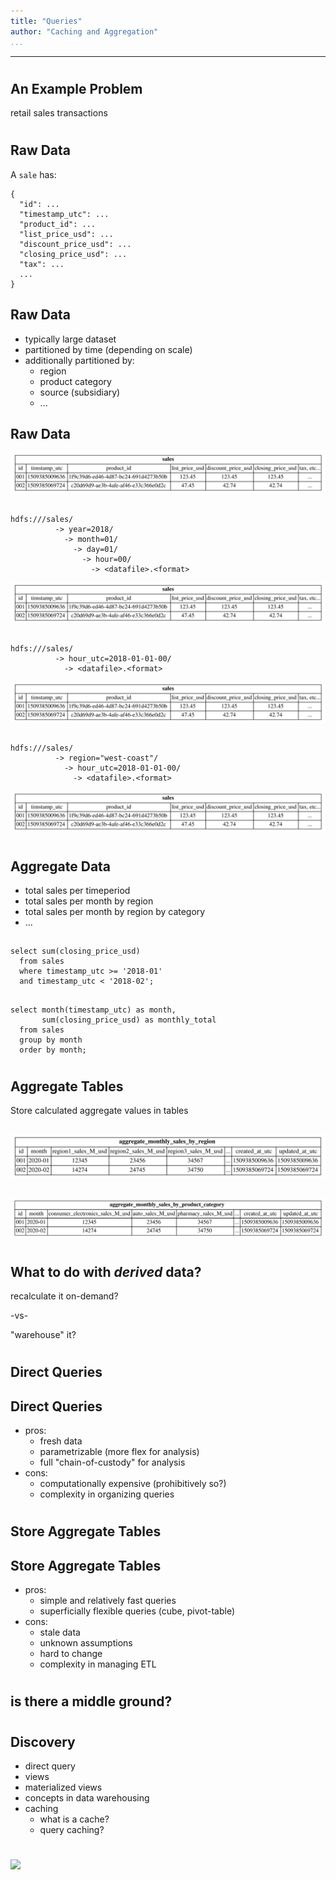 ```yaml
---
title: "Queries"
author: "Caching and Aggregation"
...
```


---

#
## An Example Problem

retail sales transactions

#
## Raw Data

A `sale` has:

    {
      "id": ...
      "timestamp_utc": ...
      "product_id": ...
      "list_price_usd": ...
      "discount_price_usd": ...
      "closing_price_usd": ...
      "tax": ...
      ...
    }

## Raw Data

- typically large dataset
- partitioned by time (depending on scale)
- additionally partitioned by:
    - region
    - product category
    - source (subsidiary)
    - ...

## Raw Data

![](3.3.1-sales.svg)

##

    hdfs:///sales/
              -> year=2018/
                -> month=01/
                  -> day=01/
                    -> hour=00/
                      -> <datafile>.<format>

![](3.3.1-sales.svg)

##

    hdfs:///sales/
              -> hour_utc=2018-01-01-00/
                -> <datafile>.<format>

![](3.3.1-sales.svg)

##

    hdfs:///sales/
              -> region="west-coast"/
                -> hour_utc=2018-01-01-00/
                  -> <datafile>.<format>

![](3.3.1-sales.svg)

#
## Aggregate Data

- total sales per timeperiod
- total sales per month by region
- total sales per month by region by category
- ...

##

    select sum(closing_price_usd)
      from sales
      where timestamp_utc >= '2018-01'
      and timestamp_utc < '2018-02';

##

    select month(timestamp_utc) as month,
           sum(closing_price_usd) as monthly_total
      from sales
      group by month
      order by month;


#
## Aggregate Tables

Store calculated aggregate values in tables

##

![](3.3.1-aggregate-monthly-sales-by-region.svg)

##

![](3.3.1-aggregate-monthly-sales-by-product-category.svg)


#
## What to do with _derived_ data?

recalculate it on-demand?

-vs-

"warehouse" it?


#
## Direct Queries

## Direct Queries

- pros:
    - fresh data
    - parametrizable (more flex for analysis)
    - full "chain-of-custody" for analysis
- cons:
    - computationally expensive (prohibitively so?)
    - complexity in organizing queries


#
## Store Aggregate Tables

## Store Aggregate Tables

- pros:
    - simple and relatively fast queries
    - superficially flexible queries (cube, pivot-table)
- cons:
    - stale data
    - unknown assumptions
    - hard to change
    - complexity in managing ETL

#
## is there a middle ground?

#
## Discovery

- direct query
- views
- materialized views
- concepts in data warehousing
- caching
    - what is a cache?
    - query caching?


#

<img class="logo" src="images/berkeley-school-of-information-logo.png"/>


